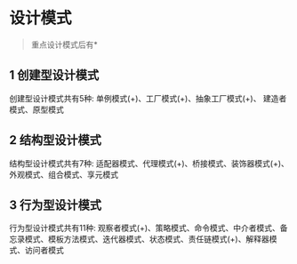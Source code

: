 # 设计模式
>重点设计模式后有*
## 1 创建型设计模式
创建型设计模式共有5种: 单例模式(+)、工厂模式(+)、抽象工厂模式(+)、 建造者模式、原型模式

## 2 结构型设计模式
结构型设计模式共有7种: 适配器模式、代理模式(+)、桥接模式、装饰器模式(+)、外观模式、组合模式、享元模式



## 3 行为型设计模式
行为型设计模式共有11种: 观察者模式(+)、策略模式、命令模式、中介者模式、备忘录模式、模板方法模式、迭代器模式、状态模式、责任链模式(+)、解释器模式、访问者模式





